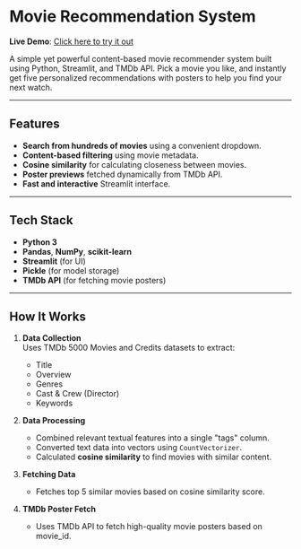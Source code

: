 # Movie Recommendation System

**Live Demo**: [Click here to try it out](https://movierecommendationsystem-tmdb.streamlit.app/)

A simple yet powerful content-based movie recommender system built using Python, Streamlit, and TMDb API. Pick a movie you like, and instantly get five personalized recommendations with posters to help you find your next watch.

---

## Features

- **Search from hundreds of movies** using a convenient dropdown.
- **Content-based filtering** using movie metadata.
- **Cosine similarity** for calculating closeness between movies.
- **Poster previews** fetched dynamically from TMDb API.
- **Fast and interactive** Streamlit interface.

---

## Tech Stack

- **Python 3**
- **Pandas**, **NumPy**, **scikit-learn**
- **Streamlit** (for UI)
- **Pickle** (for model storage)
- **TMDb API** (for fetching movie posters)

---

## How It Works

1. **Data Collection**  
   Uses TMDb 5000 Movies and Credits datasets to extract:
   - Title
   - Overview
   - Genres
   - Cast & Crew (Director)
   - Keywords

2. **Data Processing**  
   - Combined relevant textual features into a single "tags" column.
   - Converted text data into vectors using `CountVectorizer`.
   - Calculated **cosine similarity** to find movies with similar content.

3. **Fetching Data**
   - Fetches top 5 similar movies based on cosine similarity score.

4. **TMDb Poster Fetch**
   - Uses TMDb API to fetch high-quality movie posters based on movie_id.
